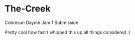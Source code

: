 # The-Creek
Cobresun Dayme Jam 1 Submission

Pretty cool how fast I whipped this up all things considered :)
